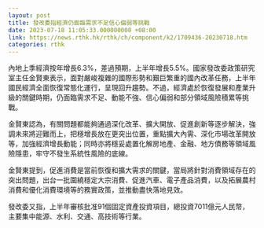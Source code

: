 ```yaml
---
layout: post
title: 發改委指經濟仍面臨需求不足信心偏弱等挑戰
date: 2023-07-18 11:05:33.000000000 +08:00
link: https://news.rthk.hk/rthk/ch/component/k2/1709436-20230718.htm
categories: rthk
---
```


內地上季經濟按年增長6.3%，差過預期，上半年增長5.5%。國家發改委政策研究室主任金賢東表示，面對嚴峻複雜的國際形勢和艱巨繁重的國內改革任務，上半年國民經濟全面恢復常態化運行，呈現回升趨勢。不過，經濟處於恢復發展和產業升級的關鍵時期，仍面臨需求不足、動能不強、信心偏弱和部分領域風險積累等挑戰。

金賢東認為，有關問題都能夠通過深化改革、擴大開放、促進創新等逐步解決，強調未來將迎難而上，把穩增長放在更突出位置，重點擴大內需、深化市場改革開放等，加強經濟增長動能；同時亦將穩妥處置化解房地產、金融、地方債務等領域風險隱患，牢守不發生系統性風險的底線。

金賢東提到，促進消費是當前恢復和擴大需求的關鍵，當局將針對消費領域存在的突出問題，出台一批圍繞穩定大宗消費、促進汽車、電子產品消費，以及拓展農村消費和優化消費環境等的務實政策，並推動盡快落地見效。

發改委又指，上半年審核批准91個固定資產投資項目，總投資7011億元人民幣，主要集中能源、水利、交通、高技術等行業。
